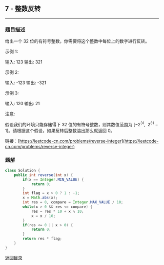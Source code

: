 ## **7 - 整数反转**
---------------------

### **题目描述**
给出一个 32 位的有符号整数，你需要将这个整数中每位上的数字进行反转。

示例 1:

输入: 123
输出: 321  

示例 2:

输入: -123
输出: -321  

示例 3:

输入: 120
输出: 21  

注意:

假设我们的环境只能存储得下 32 位的有符号整数，则其数值范围为 [−2<sup>31</sup>,  2<sup>31</sup> − 1]。请根据这个假设，如果反转后整数溢出那么就返回 0。


链接：[https://leetcode-cn.com/problems/reverse-integer](https://leetcode-cn.com/problems/reverse-integer)


### **题解**
``` java
class Solution {
    public int reverse(int x) {
        if(x == Integer.MIN_VALUE) {
            return 0;
        }
        int flag = x > 0 ? 1 : -1;
        x = Math.abs(x);
        int res = 0, compare = Integer.MAX_VALUE / 10;
        while(x > 0 && res <= compare) {
            res = res * 10 + x % 10;
            x = x / 10;
        }
        if(res <= 0 || x > 0) {
            return 0;
        }
        return res * flag;
    }
}
```

[返回目录](https://maxwell-l.github.io/WriteSomething/something/leetcode)